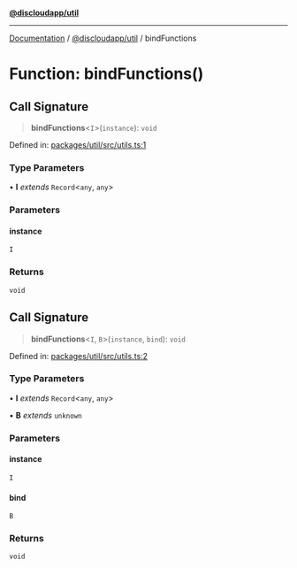 [**@discloudapp/util**](../README.md)

***

[Documentation](../../../packages.md) / [@discloudapp/util](../README.md) / bindFunctions

# Function: bindFunctions()

## Call Signature

> **bindFunctions**\<`I`\>(`instance`): `void`

Defined in: [packages/util/src/utils.ts:1](https://github.com/discloud/discloud.app/blob/bfcb626f6315ac03eb36b36e57f162cd101e1996/packages/util/src/utils.ts#L1)

### Type Parameters

• **I** *extends* `Record`\<`any`, `any`\>

### Parameters

#### instance

`I`

### Returns

`void`

## Call Signature

> **bindFunctions**\<`I`, `B`\>(`instance`, `bind`): `void`

Defined in: [packages/util/src/utils.ts:2](https://github.com/discloud/discloud.app/blob/bfcb626f6315ac03eb36b36e57f162cd101e1996/packages/util/src/utils.ts#L2)

### Type Parameters

• **I** *extends* `Record`\<`any`, `any`\>

• **B** *extends* `unknown`

### Parameters

#### instance

`I`

#### bind

`B`

### Returns

`void`
